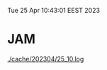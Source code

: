 Tue 25 Apr 10:43:01 EEST 2023
# JAM
<a href='./cache/202304/25_10.log'>./cache/202304/25_10.log</a>

